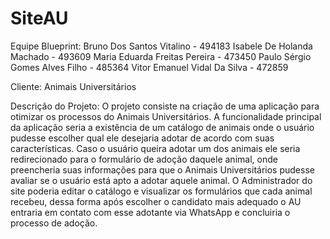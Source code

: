 # SiteAU

Equipe Blueprint:
Bruno Dos Santos Vitalino - 494183
Isabele De Holanda Machado - 493609
Maria Eduarda Freitas Pereira - 473450
Paulo Sérgio Gomes Alves Filho - 485364
Vitor Emanuel Vidal Da Silva - 472859

Cliente:
Animais Universitários

Descrição do Projeto:
O projeto consiste na criação de uma aplicação para otimizar os processos do Animais Universitários. A funcionalidade principal da aplicação seria a existência de um catálogo de animais onde o usuário pudesse escolher qual ele desejaria adotar de acordo com suas características. Caso o usuário queira adotar um dos animais ele seria redirecionado para o formulário de adoção daquele animal, onde preencheria suas informações para que o Animais Universitários pudesse avaliar se o usuário está apto a adotar aquele animal. O Administrador do site poderia editar o catálogo e visualizar os formulários que cada animal recebeu, dessa forma após escolher o candidato mais adequado o AU entraria em contato com esse adotante via WhatsApp e concluiria o processo de adoção.